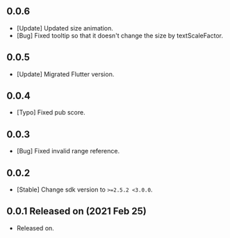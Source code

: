 ## 0.0.6
* [Update] Updated size animation.
* [Bug] Fixed tooltip so that it doesn't change the size by textScaleFactor.

## 0.0.5
* [Update] Migrated Flutter version.


## 0.0.4
* [Typo] Fixed pub score.


## 0.0.3
* [Bug] Fixed invalid range reference.


## 0.0.2
* [Stable] Change sdk version to `>=2.5.2 <3.0.0`.


## 0.0.1 Released on (2021 Feb 25)
* Released on.
